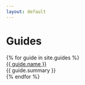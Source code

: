 ```yaml
---
layout: default
---
```


# Guides

<div class="guides">
    {% for guide in site.guides %}
        <div class="guides__guide">
            <div class="card">
                <div class="card__header">
                    <a href="{{ guide.url | relative_url }}">{{ guide.name }}</a>
                </div>
                <div class="card__content">
                    {{ guide.summary }}
                </div>
            </div>
        </div>
    {% endfor %}
</div>


